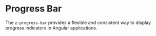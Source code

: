 # Progress Bar

The `z-progress-bar` provides a flexible and consistent way to display progress indicators in Angular applications.
